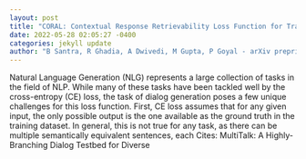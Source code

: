 ```yaml
--- 
layout: post 
title: "CORAL: Contextual Response Retrievability Loss Function for Training Dialog Generation Models" 
date: 2022-05-28 02:05:27 -0400 
categories: jekyll update 
author: "B Santra, R Ghadia, A Dwivedi, M Gupta, P Goyal - arXiv preprint arXiv:2205.10558, 2022" 
--- 
```

Natural Language Generation (NLG) represents a large collection of tasks in the field of NLP. While many of these tasks have been tackled well by the cross-entropy (CE) loss, the task of dialog generation poses a few unique challenges for this loss function. First, CE loss assumes that for any given input, the only possible output is the one available as the ground truth in the training dataset. In general, this is not true for any task, as there can be multiple semantically equivalent sentences, each Cites: MultiTalk: A Highly-Branching Dialog Testbed for Diverse